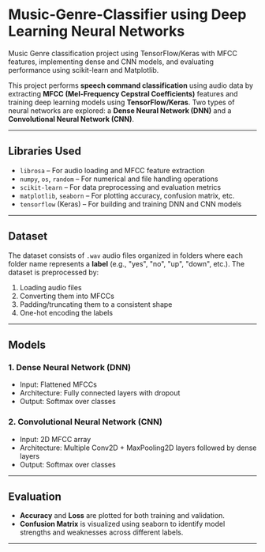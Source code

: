 # Music-Genre-Classifier using Deep Learning Neural Networks
Music Genre classification project using TensorFlow/Keras with MFCC features, implementing dense and CNN models, and evaluating performance using scikit-learn and Matplotlib.

This project performs **speech command classification** using audio data by extracting **MFCC (Mel-Frequency Cepstral Coefficients)** features and training deep learning models using **TensorFlow/Keras**. Two types of neural networks are explored: a **Dense Neural Network (DNN)** and a **Convolutional Neural Network (CNN)**.

---

## Libraries Used

- `librosa` – For audio loading and MFCC feature extraction
- `numpy`, `os`, `random` – For numerical and file handling operations
- `scikit-learn` – For data preprocessing and evaluation metrics
- `matplotlib`, `seaborn` – For plotting accuracy, confusion matrix, etc.
- `tensorflow` (Keras) – For building and training DNN and CNN models

---

## Dataset

The dataset consists of `.wav` audio files organized in folders where each folder name represents a **label** (e.g., "yes", "no", "up", "down", etc.). The dataset is preprocessed by:

1. Loading audio files
2. Converting them into MFCCs
3. Padding/truncating them to a consistent shape
4. One-hot encoding the labels

---

## Models

### 1. Dense Neural Network (DNN)
- Input: Flattened MFCCs
- Architecture: Fully connected layers with dropout
- Output: Softmax over classes

### 2. Convolutional Neural Network (CNN)
- Input: 2D MFCC array
- Architecture: Multiple Conv2D + MaxPooling2D layers followed by dense layers
- Output: Softmax over classes

---

## Evaluation

- **Accuracy** and **Loss** are plotted for both training and validation.
- **Confusion Matrix** is visualized using seaborn to identify model strengths and weaknesses across different labels.

---
